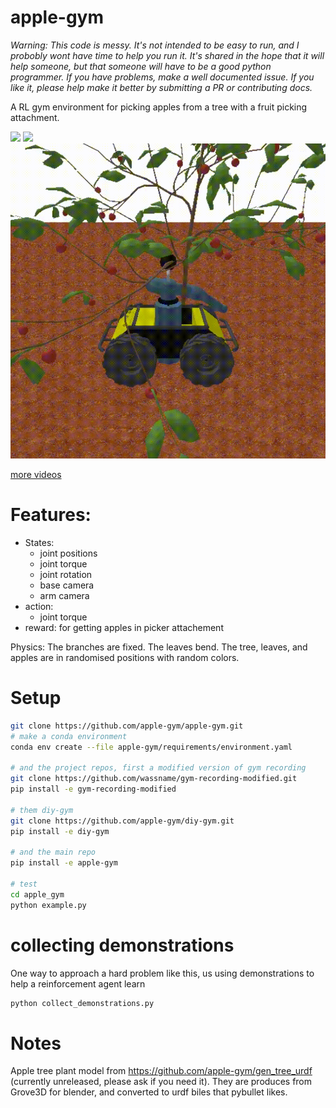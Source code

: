 # apple-gym

*Warning: This code is messy. It's not intended to be easy to run, and I probobly wont have time to help you run it. It's shared in the hope that it will help someone, but that someone will have to be a good python programmer. If you have problems, make a well documented issue. If you like it, please help make it better by submitting a PR or contributing docs.*

A RL gym environment for picking apples from a tree with a fruit picking attachment.

![](docs/simplescreenrecorder-2021-08-04_21.18.08.mkv.gif)
![](docs/simplescreenrecorder-2021-08-04_21.22.33.mkv.gif)
![](docs/picked.gif)

[more videos](https://imgur.com/a/Vq2eXui)

# Features:

- States:
  - joint positions
  - joint torque
  - joint rotation
  - base camera
  - arm camera
- action:
  - joint torque
- reward: for getting apples in picker attachement

Physics: The branches are fixed. The leaves bend. The tree, leaves, and apples are in randomised positions with random colors.

# Setup

```sh
git clone https://github.com/apple-gym/apple-gym.git
# make a conda environment
conda env create --file apple-gym/requirements/environment.yaml

# and the project repos, first a modified version of gym recording
git clone https://github.com/wassname/gym-recording-modified.git
pip install -e gym-recording-modified

# them diy-gym
git clone https://github.com/apple-gym/diy-gym.git
pip install -e diy-gym

# and the main repo
pip install -e apple-gym

# test
cd apple_gym
python example.py
```

# collecting demonstrations

One way to approach a hard problem like this, us using demonstrations to help a reinforcement agent learn

```sh
python collect_demonstrations.py
```

# Notes

Apple tree plant model from https://github.com/apple-gym/gen_tree_urdf (currently unreleased, please ask if you need it). They are produces  from Grove3D for blender, and converted to urdf biles that pybullet likes.
